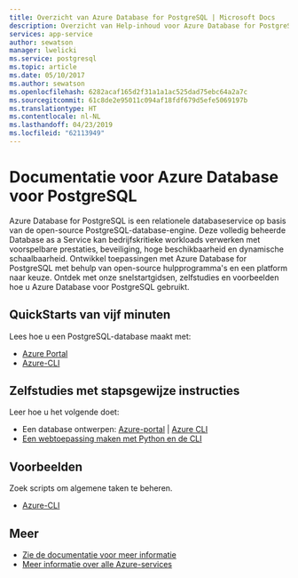 ```yaml
---
title: Overzicht van Azure Database for PostgreSQL | Microsoft Docs
description: Overzicht van Help-inhoud voor Azure Database for PostgreSQL binnen Azure Portal
services: app-service
author: sewatson
manager: lwelicki
ms.service: postgresql
ms.topic: article
ms.date: 05/10/2017
ms.author: sewatson
ms.openlocfilehash: 6282acaf165d2f31a1a1ac525dad75ebc64a2a7c
ms.sourcegitcommit: 61c8de2e95011c094af18fdf679d5efe5069197b
ms.translationtype: HT
ms.contentlocale: nl-NL
ms.lasthandoff: 04/23/2019
ms.locfileid: "62113949"
---
```

# <a name="azure-database-for-postgresql-documentation"></a>Documentatie voor Azure Database voor PostgreSQL

Azure Database for PostgreSQL is een relationele databaseservice op basis van de open-source PostgreSQL-database-engine. Deze volledig beheerde Database as a Service kan bedrijfskritieke workloads verwerken met voorspelbare prestaties, beveiliging, hoge beschikbaarheid en dynamische schaalbaarheid.  Ontwikkel toepassingen met Azure Database for PostgreSQL met behulp van open-source hulpprogramma's en een platform naar keuze.  Ontdek met onze snelstartgidsen, zelfstudies en voorbeelden hoe u Azure Database voor PostgreSQL gebruikt.

## <a name="5-minute-quickstarts"></a>QuickStarts van vijf minuten

Lees hoe u een PostgreSQL-database maakt met:

- [Azure Portal](/azure/postgresql/quickstart-create-server-database-portal)
- [Azure-CLI](/azure/postgresql/quickstart-create-server-database-azure-cli)

## <a name="step-by-step-tutorials"></a>Zelfstudies met stapsgewijze instructies

Leer hoe u het volgende doet:

- Een database ontwerpen: [Azure-portal](/azure/postgresql/tutorial-design-database-using-azure-portal) |  [Azure CLI](/azure/postgresql/tutorial-design-database-using-azure-cli)
- [Een webtoepassing maken met Python en de CLI](/azure/app-service/containers/tutorial-python-postgresql-app?toc=%2fazure%2fpostgresql%2ftoc.json)

## <a name="samples"></a>Voorbeelden 

Zoek scripts om algemene taken te beheren.

- [Azure-CLI](/azure/postgresql/sample-scripts-azure-cli)

## <a name="more"></a>Meer

- [Zie de documentatie voor meer informatie](/azure/postgresql/index)
- [Meer informatie over alle Azure-services](https://aka.ms/j3wr7y)